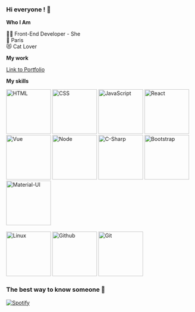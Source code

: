 ### Hi everyone ! :unicorn:

**Who I Am**  

👩‍💻 Front-End Developer - She  
📍 Paris  
😻 Cat Lover  

**My work**  

[Link to Portfolio](https://ilianadagnicourt.github.io/Portefolio/)

**My skills**  

<img src="https://i.goopics.net/85h4y3.png" alt="HTML" width="120" float="left" margin-left="10px"/>
<img src="https://i.goopics.net/1xb8lx.png" alt="CSS"  width="120" float="left" margin-left="10px" />
<img src="https://i.goopics.net/rgyfw4.png" alt="JavaScript"  width="120" float="left" margin-left="10px" />
<img src="https://i.goopics.net/9ahfe7.png" alt="React"  width="120" float="left" margin-left="10px" />
<img src="https://i.goopics.net/akebfe.png" alt="Vue"  width="120" float="left" margin-left="10px" />
<img src="https://i.goopics.net/qcbcm3.png" alt="Node"  width="120" float="left" margin-left="10px" />
<img src="https://i.goopics.net/cufqh9.png" alt="C-Sharp"  width="120" float="left" margin-left="10px" />
<img src="https://i.goopics.net/3f7xu9.png" alt="Bootstrap"  width="120" float="left" margin-left="10px" />
<img src="https://i.goopics.net/hm25o4.png" alt="Material-UI"  width="120" float="left" margin-left="10px" />
<br />
<br />
<img src="https://i.goopics.net/5dp8hc.png" alt="Linux"  width="120" float="left" margin-left="10px" />
<img src="https://i.goopics.net/r4jn5f.png" alt="Github"  width="120" float="left" margin-left="10px" />
<img src="https://i.goopics.net/ghmgf6.png" alt="Git"  width="120" float="left" margin-left="10px" />


### The best way to know someone :musical_score:
[![Spotify](https://novatorem-1dib-ilianadagnicourt.vercel.app/api/spotify)](https://open.spotify.com/user/fd0ad6bd7aa54f6281dcf5b81c7f4649)